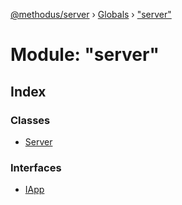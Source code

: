 [@methodus/server](../README.md) › [Globals](../globals.md) › ["server"](_server_.md)

# Module: "server"

## Index

### Classes

* [Server](../classes/_server_.server.md)

### Interfaces

* [IApp](../interfaces/_server_.iapp.md)

